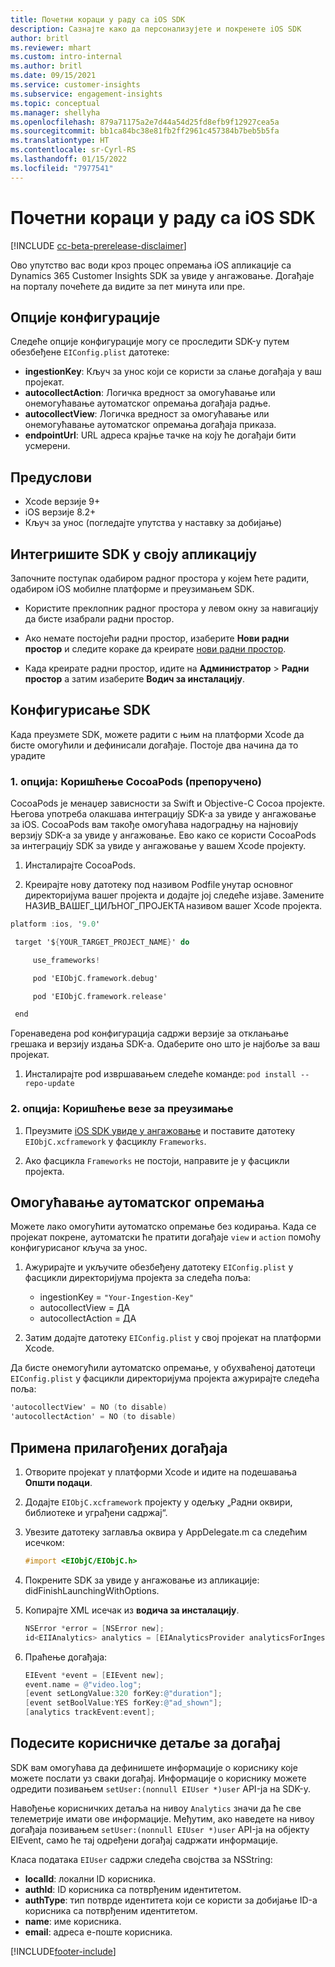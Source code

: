 ```yaml
---
title: Почетни кораци у раду са iOS SDK
description: Сазнајте како да персонализујете и покренете iOS SDK
author: britl
ms.reviewer: mhart
ms.custom: intro-internal
ms.author: britl
ms.date: 09/15/2021
ms.service: customer-insights
ms.subservice: engagement-insights
ms.topic: conceptual
ms.manager: shellyha
ms.openlocfilehash: 879a71175a2e7d44a54d25fd8efb9f12927cea5a
ms.sourcegitcommit: bb1ca84bc38e81fb2ff2961c457384b7beb5b5fa
ms.translationtype: HT
ms.contentlocale: sr-Cyrl-RS
ms.lasthandoff: 01/15/2022
ms.locfileid: "7977541"
---
```

# <a name="get-started-with-the-ios-sdk"></a>Почетни кораци у раду са iOS SDK

[!INCLUDE [cc-beta-prerelease-disclaimer](includes/cc-beta-prerelease-disclaimer.md)]

Ово упутство вас води кроз процес опремања iOS апликације са Dynamics 365 Customer Insights SDK за увиде у ангажовање. Догађаје на порталу почећете да видите за пет минута или пре.

## <a name="configuration-options"></a>Опције конфигурације

Следеће опције конфигурације могу се проследити SDK-у путем обезбеђене `EIConfig.plist` датотеке:

- **ingestionKey**: Кључ за унос који се користи за слање догађаја у ваш пројекат.
- **autocollectAction**: Логичка вредност за омогућавање или онемогућавање аутоматског опремања догађаја радње.
- **autocollectView**: Логичка вредност за омогућавање или онемогућавање аутоматског опремања догађаја приказа.
- **endpointUrl**: URL адреса крајње тачке на коју ће догађаји бити усмерени.

## <a name="prerequisites"></a>Предуслови

- Xcode верзије 9+
- iOS верзије 8.2+
- Кључ за унос (погледајте упутства у наставку за добијање)

## <a name="integrate-the-sdk-into-your-application"></a>Интегришите SDK у своју апликацију

Започните поступак одабиром радног простора у којем ћете радити, одабиром iOS мобилне платформе и преузимањем SDK.

- Користите преклопник радног простора у левом окну за навигацију да бисте изабрали радни простор.

- Ако немате постојећи радни простор, изаберите **Нови радни простор** и следите кораке да креирате [нови радни простор](create-workspace.md).

- Када креирате радни простор, идите на **Администратор** > **Радни простор** а затим изаберите **Водич за инсталацију**.

## <a name="configure-the-sdk"></a>Конфигурисање SDK

Када преузмете SDK, можете радити с њим на платформи Xcode да бисте омогућили и дефинисали догађаје. Постоје два начина да то урадите

### <a name="option-1-using-cocoapods-recommended"></a>1. опција: Коришћење CocoaPods (препоручено)
CocoaPods је менаџер зависности за Swift и Objective-C Cocoa пројекте. Његова употреба олакшава интеграцију SDK-а за увиде у ангажовање за iOS. CocoaPods вам такође омогућава надоградњу на најновију верзију SDK-а за увиде у ангажовање. Ево како се користи CocoaPods за интеграцију SDK за увиде у ангажовање у вашем Xcode пројекту. 

1. Инсталирајте CocoaPods. 

1. Креирајте нову датотеку под називом Podfile унутар основног директоријума вашег пројекта и додајте јој следеће изјаве. Замените НАЗИВ_ВАШЕГ_ЦИЉНОГ_ПРОЈЕКТА називом вашег Xcode пројекта. 
```objectivec
platform :ios, '9.0'  

 target '${YOUR_TARGET_PROJECT_NAME}' do 

     use_frameworks!   

     pod 'EIObjC.framework.debug' 

     pod 'EIObjC.framework.release' 

 end 
```
Горенаведена pod конфигурација садржи верзије за отклањање грешака и верзију издања SDK-а. Одаберите оно што је најбоље за ваш пројекат.

1. Инсталирајте pod извршавањем следеће команде: `pod install --repo-update `

### <a name="option-2-using-download-link"></a>2. опција: Коришћење везе за преузимање

1. Преузмите [iOS SDK увиде у ангажовање](https://download.pi.dynamics.com/sdk/EI-SDKs/ei-ios-sdk.zip) и поставите датотеку `EIObjC.xcframework` у фасциклу `Frameworks`.

1. Ако фасцикла `Frameworks` не постоји, направите је у фасцикли пројекта.

## <a name="enable-auto-instrumentation"></a>Омогућавање аутоматског опремања
 
Можете лако омогућити аутоматско опремање без кодирања. Када се пројекат покрене, аутоматски ће пратити догађаје `view` и `action` помоћу конфигурисаног кључа за унос. 

1. Ажурирајте и укључите обезбеђену датотеку `EIConfig.plist` у фасцикли директоријума пројекта за следећа поља:
    - ingestionKey = `"Your-Ingestion-Key"`
    - autocollectView = ДА
    - autocollectAction = ДА

2. Затим додајте датотеку `EIConfig.plist` у свој пројекат на платформи Xcode. 



Да бисте онемогућили аутоматско опремање, у обухваћеној датотеци `EIConfig.plist` у фасцикли директоријума пројекта ажурирајте следећа поља: 

```objectivec
'autocollectView' = NO (to disable)
'autocollectAction' = NO (to disable)
```


## <a name="implement-custom-events"></a>Примена прилагођених догађаја

1. Отворите пројекат у платформи Xcode и идите на подешавања **Општи подаци**. 
1. Додајте `EIObjC.xcframework` пројекту у одељку „Радни оквири, библиотеке и уграђени садржај“.

1. Увезите датотеку заглавља оквира у AppDelegate.m са следећим исечком:

    ```objectivec
    #import <EIObjC/EIObjC.h>
    ```

1. Покрените SDK за увиде у ангажовање из апликације: didFinishLaunchingWithOptions.
1. Копирајте XML исечак из **водича за инсталацију**.

    ```objectivec
    NSError *error = [NSError new];
    id<EIIAnalytics> analytics = [EIAnalyticsProvider analyticsForIngestionKey:nil error:&error];
    ```

1. Праћење догађаја:

    ```objectivec
    EIEvent *event = [EIEvent new];
    event.name = @"video.log";
    [event setLongValue:320 forKey:@"duration"];
    [event setBoolValue:YES forKey:@"ad_shown"];
    [analytics trackEvent:event];
    ```

## <a name="set-user-details-for-your-event"></a>Подесите корисничке детаље за догађај

SDK вам омогућава да дефинишете информације о кориснику које можете послати уз сваки догађај. Информације о кориснику можете одредити позивањем `setUser:(nonnull EIUser *)user` API-ја на SDK-у.

Навођење корисничких детаља на нивоу `Analytics` значи да ће све телеметрије имати ове информације. Међутим, ако наведете на нивоу догађаја позивањем `setUser:(nonnull EIUser *)user` API-ја на објекту EIEvent, само ће тај одређени догађај садржати информације.

Класа података `EIUser` садржи следећа својства за NSString:

- **localId**: локални ID корисника.
- **authId**: ID корисника са потврђеним идентитетом.
- **authType**: тип потврде идентитета који се користи за добијање ID-а корисника са потврђеним идентитетом.
- **name**: име корисника.
- **email**: адреса е-поште корисника.


[!INCLUDE[footer-include](../includes/footer-banner.md)]
